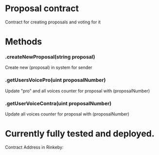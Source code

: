 # Proposal contract
Contract for creating proposals and voting for it

# Methods
### .createNewProposal(string proposal)
Create new (proposal) in system for sender

### .getUsersVoicePro(uint proposalNumber)
Update "pro" and all voices counter for proposal with (proposalNumber)

### .getUserVoiceContra(uint proposalNumber)
Update all voices counter for proposal with (proposalNumber)

# Currently fully tested and deployed.
Contract Address in Rinkeby: 